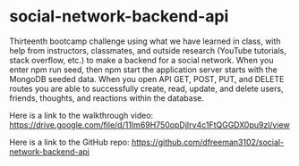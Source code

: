 # social-network-backend-api
Thirteenth bootcamp challenge using what we have learned in class, with help from instructors, classmates, 
and outside research (YouTube tutorials, stack overflow, etc.) to make a backend for a social network.
When you enter npm run seed, then npm start the application server starts with the MongoDB seeded data.
When you open API GET, POST, PUT, and DELETE routes you are able to successfully create, read, update, and delete users, friends, thoughts,
and reactions within the database. 

Here is a link to the walkthrough video: https://drive.google.com/file/d/11Im69H750opDjIrv4c1FtQGGDX0pu9zl/view

Here is a link to the GitHub repo: https://github.com/dfreeman3102/social-network-backend-api

